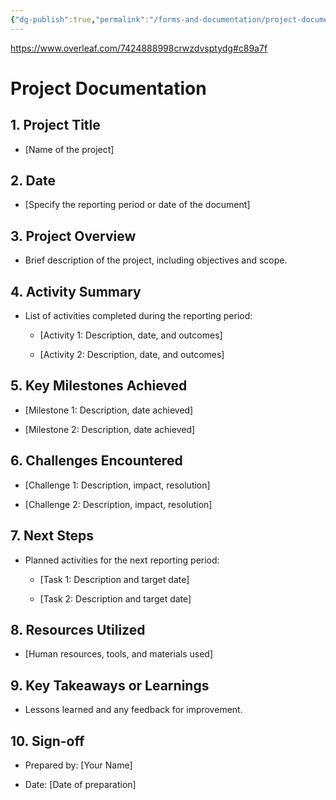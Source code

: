 ```yaml
---
{"dg-publish":true,"permalink":"/forms-and-documentation/project-documentation-template-latex/","created":"2025-01-08T08:26:11.461-06:00"}
---
```


https://www.overleaf.com/7424888998crwzdvsptydg#c89a7f
# Project Documentation

## 1. Project Title

- [Name of the project]
    

## 2. Date

- [Specify the reporting period or date of the document]
    

## 3. Project Overview

- Brief description of the project, including objectives and scope.
    

## 4. Activity Summary

- List of activities completed during the reporting period:
    
    - [Activity 1: Description, date, and outcomes]
        
    - [Activity 2: Description, date, and outcomes]
        

## 5. Key Milestones Achieved

- [Milestone 1: Description, date achieved]
    
- [Milestone 2: Description, date achieved]
    

## 6. Challenges Encountered

- [Challenge 1: Description, impact, resolution]
    
- [Challenge 2: Description, impact, resolution]
    

## 7. Next Steps

- Planned activities for the next reporting period:
    
    - [Task 1: Description and target date]
        
    - [Task 2: Description and target date]
        

## 8. Resources Utilized

- [Human resources, tools, and materials used]
    

## 9. Key Takeaways or Learnings

- Lessons learned and any feedback for improvement.
    

## 10. Sign-off

- Prepared by: [Your Name]
    
- Date: [Date of preparation]